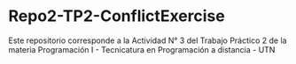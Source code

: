 # Repo2-TP2-ConflictExercise
Este repositorio corresponde a la Actividad N° 3 del Trabajo Práctico 2 de la materia Programación I - Tecnicatura en Programación a distancia - UTN
